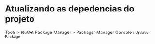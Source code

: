 # Atualizando as depedencias do projeto 

Tools > NuGet Package Manager > Packager Manager Console : `Update-Package`
